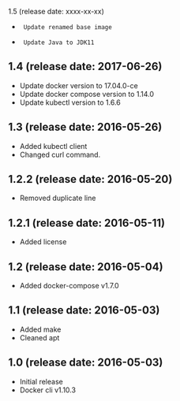 1.5 (release date: xxxx-xx-xx)

-      Update renamed base image
-      Update Java to JDK11

1.4 (release date: 2017-06-26)
------------------------------

-	Update docker version to 17.04.0-ce
-	Update docker compose version to 1.14.0
-	Update kubectl version to 1.6.6

1.3 (release date: 2016-05-26)
------------------------------

-	Added kubectl client
-	Changed curl command.

1.2.2 (release date: 2016-05-20)
--------------------------------

-	Removed duplicate line

1.2.1 (release date: 2016-05-11)
--------------------------------

-	Added license

1.2 (release date: 2016-05-04)
------------------------------

-	Added docker-compose v1.7.0

1.1 (release date: 2016-05-03)
------------------------------

-	Added make
-	Cleaned apt

1.0 (release date: 2016-05-03)
------------------------------

-	Initial release
-	Docker cli v1.10.3
